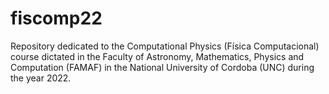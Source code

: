 # fiscomp22
Repository dedicated to the Computational Physics (Física Computacional) course dictated in the Faculty of Astronomy, Mathematics, Physics and Computation (FAMAF) in the National University of Cordoba (UNC) during the year 2022.
